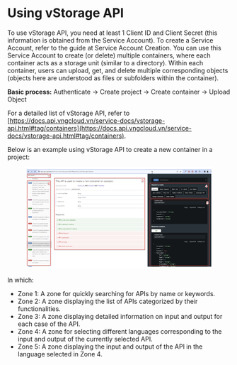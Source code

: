 # Using vStorage API

To use vStorage API, you need at least 1 Client ID and Client Secret (this information is obtained from the Service Account). To create a Service Account, refer to the guide at Service Account Creation. You can use this Service Account to create (or delete) multiple containers, where each container acts as a storage unit (similar to a directory). Within each container, users can upload, get, and delete multiple corresponding objects (objects here are understood as files or subfolders within the container).

**Basic process:** Authenticate -> Create project -> Create container -> Upload Object

For a detailed list of vStorage API, refer to [https://docs.api.vngcloud.vn/service-docs/vstorage-api.html#tag/containers](https://docs.api.vngcloud.vn/service-docs/vstorage-api.html#tag/containers).

Below is an example using vStorage API to create a new container in a project:

<figure><img src="../../../../../.gitbook/assets/image (28) (1) (1) (1).png" alt=""><figcaption></figcaption></figure>

In which:

* Zone 1: A zone for quickly searching for APIs by name or keywords.
* Zone 2: A zone displaying the list of APIs categorized by their functionalities.
* Zone 3: A zone displaying detailed information on input and output for each case of the API.
* Zone 4: A zone for selecting different languages corresponding to the input and output of the currently selected API.
* Zone 5: A zone displaying the input and output of the API in the language selected in Zone 4.
